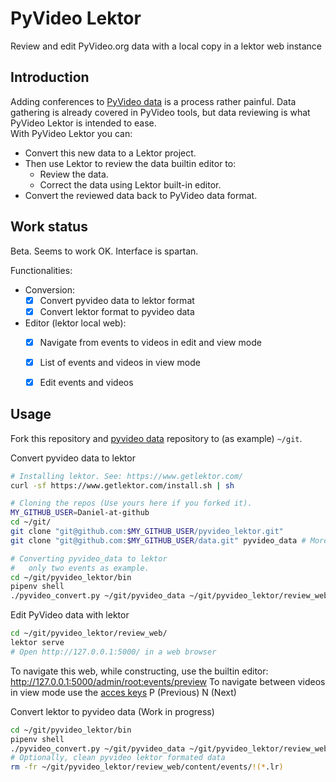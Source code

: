 # PyVideo Lektor

Review and edit PyVideo.org data with a local copy in a lektor web instance

## Introduction

Adding conferences to [PyVideo data](https://github.com/pyvideo/data) is a process rather painful. Data gathering is already covered in PyVideo tools, but data reviewing is what PyVideo Lektor is intended to ease.  
With PyVideo Lektor you can:
* Convert this new data to a Lektor project.
* Then use Lektor to review the data builtin editor to:
  * Review the data.
  * Correct the data using Lektor built-in editor.
* Convert the reviewed data back to PyVideo data format.

## Work status

Beta. Seems to work OK. Interface is spartan.

Functionalities:

* Conversion:
  * [x] Convert pyvideo data to lektor format
  * [x] Convert lektor format to pyvideo data
* Editor (lektor local web):
  * [x] Navigate from events to videos in edit and view mode
  * [x] List of events and videos in view mode
  * [x] Edit events and videos


## Usage

Fork this repository and [pyvideo data](https://github.com/pyvideo/data) repository to (as example) `~/git`.

Convert pyvideo data to lektor
~~~ bash
# Installing lektor. See: https://www.getlektor.com/
curl -sf https://www.getlektor.com/install.sh | sh

# Cloning the repos (Use yours here if you forked it).
MY_GITHUB_USER=Daniel-at-github
cd ~/git/
git clone "git@github.com:$MY_GITHUB_USER/pyvideo_lektor.git"
git clone "git@github.com:$MY_GITHUB_USER/data.git" pyvideo_data # More clear name in local, renamed as pyvideo_data

# Converting pyvideo_data to lektor
#   only two events as example.
cd ~/git/pyvideo_lektor/bin
pipenv shell
./pyvideo_convert.py ~/git/pyvideo_data ~/git/pyvideo_lektor/review_web/ --events pyday-galicia-2017,pycon-us-2018 -v --pyvideo_to_lektor
~~~

Edit PyVideo data with lektor
~~~ bash
cd ~/git/pyvideo_lektor/review_web/
lektor serve
# Open http://127.0.0.1:5000/ in a web browser
~~~
To navigate this web, while constructing, use the builtin editor: http://127.0.0.1:5000/admin/root:events/preview
To navigate between videos in view mode use the [acces keys](https://www.w3schools.com/tags/att_accesskey.asp) P (Previous) N (Next)

Convert lektor to pyvideo data (Work in progress)
~~~ bash
cd ~/git/pyvideo_lektor/bin
pipenv shell
./pyvideo_convert.py ~/git/pyvideo_data ~/git/pyvideo_lektor/review_web/ -v --lektor_to_pyvideo
# Optionally, clean pyvideo lektor formated data
rm -fr ~/git/pyvideo_lektor/review_web/content/events/!(*.lr)
~~~
